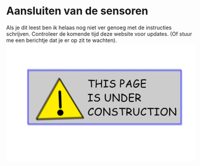 # Aansluiten van de sensoren

Als je dit leest ben ik helaas nog niet ver genoeg met de instructies schrijven. Controleer de komende tijd deze website voor updates. (Of stuur me een berichtje dat je er op zit te wachten).
![Coming soon](../img/Page_Under_Construction.png)